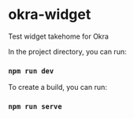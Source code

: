 # okra-widget

Test widget takehome for Okra

In the project directory, you can run:

### `npm run dev`

To create a build, you can run:

### `npm run serve`
